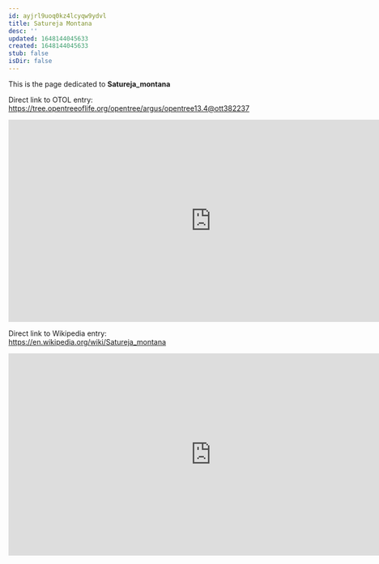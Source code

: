 ```yaml
---
id: ayjrl9uoq0kz4lcyqw9ydvl
title: Satureja Montana
desc: ''
updated: 1648144045633
created: 1648144045633
stub: false
isDir: false
---
```

This is the page dedicated to **Satureja_montana**


Direct link to OTOL entry: https://tree.opentreeoflife.org/opentree/argus/opentree13.4@ott382237



<html>
    <body>
    <iframe src="https://tree.opentreeoflife.org/opentree/argus/opentree13.4@ott382237"
    width="800" height="400" frameborder="0" allowfullscreen> </iframe>
    </body>
</html>
    


Direct link to Wikipedia entry: https://en.wikipedia.org/wiki/Satureja_montana



<html>
    <body>
    <iframe src="https://en.wikipedia.org/wiki/Satureja_montana"
    width="800" height="400" frameborder="0" allowfullscreen> </iframe>
    </body>
</html>
    
